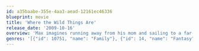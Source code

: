 ```yaml
---
id: a35baabe-355e-4aa3-aead-12161ec46336
blueprint: movie
title: 'Where the Wild Things Are'
release_date: '2009-10-16'
overview: 'Max imagines running away from his mom and sailing to a far-off land where large talking beasts -- Ira, Carol, Douglas, the Bull, Judith and Alexander -- crown him as their king, play rumpus, build forts and discover secret hideaways.'
genres: '[{"id": 10751, "name": "Family"}, {"id": 14, "name": "Fantasy"}]'
---
```

